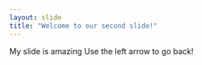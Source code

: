 ```yaml
---
layout: slide
title: "Welcome to our second slide!"
---
```

My slide is amazing
Use the left arrow to go back!
